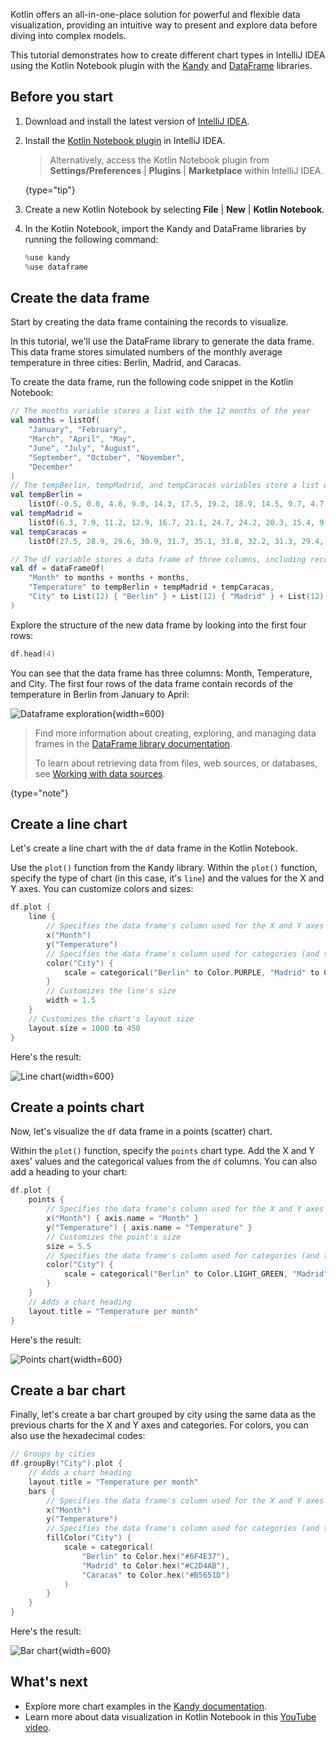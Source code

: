 [//]: # (title: Data visualization in Kotlin Notebook with Kandy)

Kotlin offers an all-in-one-place solution for powerful and flexible data visualization, providing an intuitive way to present and explore data 
before diving into complex models.

This tutorial demonstrates how to create different chart types in IntelliJ IDEA using the Kotlin Notebook plugin with
the [Kandy](https://kotlin.github.io/kandy/welcome.html) and [DataFrame](https://kotlin.github.io/dataframe/gettingstarted.html) libraries.

## Before you start

1. Download and install the latest version of [IntelliJ IDEA](https://www.jetbrains.com/idea/download/index.html).
2. Install the [Kotlin Notebook plugin](https://plugins.jetbrains.com/plugin/16340-kotlin-notebook) in IntelliJ IDEA.
   
    > Alternatively, access the Kotlin Notebook plugin from **Settings/Preferences** | **Plugins** | **Marketplace** within IntelliJ IDEA.
    >
    {type="tip"}

3. Create a new Kotlin Notebook by selecting **File** | **New** | **Kotlin Notebook**.
4. In the Kotlin Notebook, import the Kandy and DataFrame libraries by running the following command:

    ```kotlin
    %use kandy
    %use dataframe
    ```

## Create the data frame

Start by creating the data frame containing the records to visualize. 

In this tutorial, we'll use the DataFrame library to generate the data frame. This data frame stores simulated numbers 
of the monthly average temperature in three cities: Berlin, Madrid, and Caracas.

To create the data frame, run the following code snippet in the Kotlin Notebook:

```kotlin
// The months variable stores a list with the 12 months of the year
val months = listOf(
    "January", "February",
    "March", "April", "May",
    "June", "July", "August",
    "September", "October", "November",
    "December"
)
// The tempBerlin, tempMadrid, and tempCaracas variables store a list with temperature values for each month
val tempBerlin =
    listOf(-0.5, 0.0, 4.8, 9.0, 14.3, 17.5, 19.2, 18.9, 14.5, 9.7, 4.7, 1.0)
val tempMadrid =
    listOf(6.3, 7.9, 11.2, 12.9, 16.7, 21.1, 24.7, 24.2, 20.3, 15.4, 9.9, 6.6)
val tempCaracas =
    listOf(27.5, 28.9, 29.6, 30.9, 31.7, 35.1, 33.8, 32.2, 31.3, 29.4, 28.9, 27.6)

// The df variable stores a data frame of three columns, including records of months, temperature, and cities
val df = dataFrameOf(
    "Month" to months + months + months,
    "Temperature" to tempBerlin + tempMadrid + tempCaracas,
    "City" to List(12) { "Berlin" } + List(12) { "Madrid" } + List(12) { "Caracas" }
)
```

Explore the structure of the new data frame by looking into the first four rows:

```kotlin
df.head(4)
```

You can see that the data frame has three columns: Month, Temperature, and City. 
The first four rows of the data frame contain records of the temperature in Berlin from January to April:

![Dataframe exploration](visualization-dataframe-temperature.png){width=600}

> Find more information about creating, exploring, and managing data frames in the [DataFrame library documentation](https://kotlin.github.io/dataframe/info.html).
> 
> To learn about retrieving data from files, web sources, or databases, see [Working with data sources](data-analysis-work-with-data-sources.md).
> 
{type="note"}

## Create a line chart

Let's create a line chart with the `df` data frame in the Kotlin Notebook.

Use the `plot()` function from the Kandy library. Within the `plot()` function, specify the type of chart (in this case, it's `line`) 
and the values for the X and Y axes. You can customize colors and sizes:

```kotlin
df.plot {
    line {
        // Specifies the data frame's column used for the X and Y axes 
        x("Month")
        y("Temperature")
        // Specifies the data frame's column used for categories (and their colors) 
        color("City") {
            scale = categorical("Berlin" to Color.PURPLE, "Madrid" to Color.ORANGE, "Caracas" to Color.GREEN)
        }
        // Customizes the line's size
        width = 1.5
    }
    // Customizes the chart's layout size
    layout.size = 1000 to 450
}
```

Here's the result:

![Line chart](visualization-line-chart.png){width=600}

## Create a points chart

Now, let's visualize the `df` data frame in a points (scatter) chart. 

Within the `plot()` function, specify the `points` chart type. Add the X and Y axes' values and the categorical values from the `df` columns.
You can also add a heading to your chart:

```kotlin
df.plot {
    points {
        // Specifies the data frame's column used for the X and Y axes 
        x("Month") { axis.name = "Month" }
        y("Temperature") { axis.name = "Temperature" }
        // Customizes the point's size
        size = 5.5
        // Specifies the data frame's column used for categories (and their colors) 
        color("City") {
            scale = categorical("Berlin" to Color.LIGHT_GREEN, "Madrid" to Color.BLACK, "Caracas" to Color.YELLOW)
        }
    }
    // Adds a chart heading
    layout.title = "Temperature per month"
}
```

Here's the result:

![Points chart](visualization-points-chart.png){width=600}

## Create a bar chart

Finally, let's create a bar chart grouped by city using the same data as the previous charts for the X and Y axes and categories. 
For colors, you can also use the hexadecimal codes: 

```kotlin
// Groups by cities  
df.groupBy("City").plot {
    // Adds a chart heading
    layout.title = "Temperature per month"
    bars {
        // Specifies the data frame's column used for the X and Y axes 
        x("Month")
        y("Temperature")
        // Specifies the data frame's column used for categories (and their colors) 
        fillColor("City") {
            scale = categorical(
                "Berlin" to Color.hex("#6F4E37"),
                "Madrid" to Color.hex("#C2D4AB"),
                "Caracas" to Color.hex("#B5651D")
            )
        }
    }
}
```

Here's the result:

![Bar chart](visualization-bar-chart.png){width=600}

## What's next

* Explore more chart examples in the [Kandy documentation](https://kotlin.github.io/kandy/examples.html).
* Learn more about data visualization in Kotlin Notebook in this [YouTube video]( https://www.youtube.com/watch?v=m4Cqz2_P9rI&t=4s).